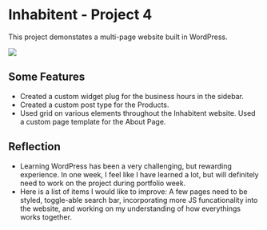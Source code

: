 # Inhabitent - Project 4

This project demonstates a multi-page website built in WordPress.

![](inhabitent-readme.gif)

## Some Features 

- Created a custom widget plug for the business hours in the sidebar.
- Created a custom post type for the Products.
- Used grid on various elements throughout the Inhabitent website. 
Used a custom page template for the About Page. 

## Reflection 

- Learning WordPress has been a very challenging, but rewarding experience. In one week, I feel like I have learned a lot, but will definitely need to work on the project during portfolio week. 
- Here is a list of items I would like to improve: A few pages need to be styled, toggle-able search bar, incorporating more JS funcationality into the website, and working on my understanding of how everythings works together. 
